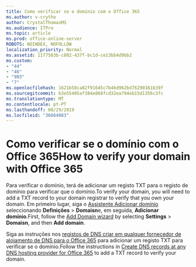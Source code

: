 ```yaml
---
title: Como verificar se o domínio com o Office 365
ms.author: v-crytho
author: CrystalThomasMS
ms.audience: ITPro
ms.topic: article
ms.prod: office-online-server
ROBOTS: NOINDEX, NOFOLLOW
localization_priority: Normal
ms.assetid: 11f7503b-c802-437f-bc1d-ce13bb4d9bb2
ms.custom:
- "44"
- "46"
- "903"
- "7"
ms.openlocfilehash: 1621b58ca82f91645c7b46d962bd76290161b39f
ms.sourcegitcommit: b3e55405af384e868fcd32ea794eb15d1356c3fc
ms.translationtype: MT
ms.contentlocale: pt-PT
ms.lasthandoff: 08/29/2019
ms.locfileid: "36664083"
---
```

# <a name="how-to-verify-your-domain-with-office-365"></a><span data-ttu-id="8f3be-102">Como verificar se o domínio com o Office 365</span><span class="sxs-lookup"><span data-stu-id="8f3be-102">How to verify your domain with Office 365</span></span>

<span data-ttu-id="8f3be-103">Para verificar o domínio, terá de adicionar um registo TXT para o registo de domínio para verificar que o domínio.</span><span class="sxs-lookup"><span data-stu-id="8f3be-103">To verify your domain, you will need to add a TXT record to your domain registrar to verify that you own your domain.</span></span> <span data-ttu-id="8f3be-104">Em primeiro lugar, siga o [Assistente Adicionar domínio](https://portal.office.com/adminportal/home#/Domains) seleccionando **Definições** \> **Domaisn**e, em seguida, **Adicionar domínio**.</span><span class="sxs-lookup"><span data-stu-id="8f3be-104">First, follow the [Add Domain wizard](https://portal.office.com/adminportal/home#/Domains) by selecting **Settings** \> **Domaisn**, and then **Add domain**.</span></span>
  
<span data-ttu-id="8f3be-105">Siga as instruções nos [registos de DNS criar em qualquer fornecedor de alojamento de DNS para o Office 365](https://docs.microsoft.com/office365/admin/get-help-with-domains/create-dns-records-at-any-dns-hosting-provider) para adicionar um registo TXT para verificar se o domínio.</span><span class="sxs-lookup"><span data-stu-id="8f3be-105">Follow the instructions in [Create DNS records at any DNS hosting provider for Office 365](https://docs.microsoft.com/office365/admin/get-help-with-domains/create-dns-records-at-any-dns-hosting-provider) to add a TXT record to verify your domain.</span></span>
  
